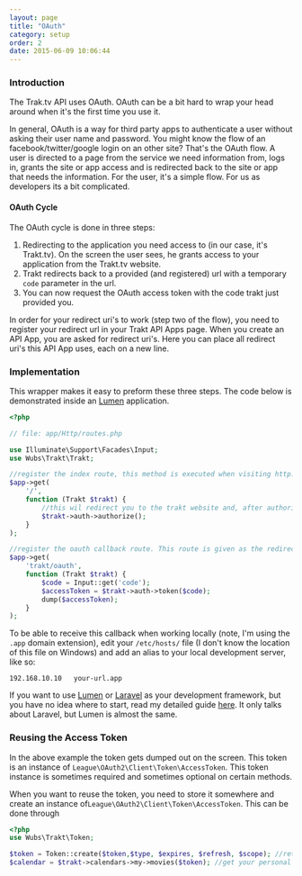 ```yaml
---
layout: page
title: "OAuth"
category: setup
order: 2
date: 2015-06-09 10:06:44
---
```


### Introduction
The Trak.tv API uses OAuth. OAuth can be a bit hard to wrap your head around when it's the first time you use it. 

In general, OAuth is a way for third party apps to authenticate a user without asking their user name and password. 
You might know the flow of an facebook/twitter/google login on an other site? That's the OAuth flow. A user is 
directed to a page from the service we need information from, logs in, grants the site or app access and is redirected 
back to the site or app that needs the information. For the user, it's a simple flow. For us as developers its a bit 
complicated.

#### OAuth Cycle
The OAuth cycle is done in three steps: 

1.  Redirecting to the application you need access to (in our case, it's Trakt.tv). On the screen the user sees, he grants 
access to your application from the Trakt.tv website.
2. Trakt redirects back to a provided (and registered) url with a temporary `code` parameter in the url.
3. You can now request the OAuth access token with the code trakt just provided you.

In order for your redirect uri's to work (step two of the flow), you need to register your redirect url in your Trakt 
API Apps page. When you create an API App, you are asked for redirect uri's. Here you can place all redirect uri's 
this API App uses, each on a new line.

### Implementation
This wrapper makes it easy to preform these three steps. The code below is demonstrated inside an [Lumen][lumen] 
application.

```PHP
<?php

// file: app/Http/routes.php

use Illuminate\Support\Facades\Input;
use Wubs\Trakt\Trakt;

//register the index route, this method is executed when visiting http://your-url.app/
$app->get(
    '/',
    function (Trakt $trakt) {
        //this wil redirect you to the trakt website and, after authorization by the user, trakt will redirect back.
        $trakt->auth->authorize();
    }
);

//register the oauth callback route. This route is given as the redirect url when creating the Trakt instance.
$app->get(
    'trakt/oauth',
    function (Trakt $trakt) {
        $code = Input::get('code');
        $accessToken = $trakt->auth->token($code);
        dump($accessToken); 
    }
);
```

To be able to receive this callback when working locally (note, I'm using the `.app` domain extension), edit your 
`/etc/hosts/` file (I don't know the location of this file on Windows) and add an alias to your local development 
server, like so:

```TEXT
192.168.10.10	your-url.app
```

If you want to use [Lumen][lumen] or [Laravel][laravel] as your development framework, but you have no idea where to 
start, read my detailed guide [here][laravel-5-setup]. It only talks about Laravel, but Lumen is almost the same.

### Reusing the Access Token

In the above example the token gets dumped out on the screen. This token is an instance of 
`League\OAuth2\Client\Token\AccessToken`. This token instance is sometimes required and sometimes optional on certain
 methods.
 
When you want to reuse the token, you need to store it somewhere and create an 
instance of`League\OAuth2\Client\Token\AccessToken`. This can be done through 

```php
<?php
use Wubs\Trakt\Token;

$token = Token::create($token,$type, $expires, $refresh, $scope); //returns an instance of League\OAuth2\Client\Token\AccessToken
$calendar = $trakt->calendars->my->movies($token); //get your personal movies calendar
```


[lumen]: http://lumen.laravel.com
[laravel]: http://laravel.com
[laravel-5-setup]: http://blog.wubsinfo.nl/laravel/2015/03/22/setup-laravel-5-development-environment/